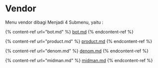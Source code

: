 # Vendor

Menu vendor dibagi Menjadi 4 Submenu, yaitu :&#x20;

{% content-ref url="bot.md" %}
[bot.md](bot.md)
{% endcontent-ref %}

{% content-ref url="product.md" %}
[product.md](product.md)
{% endcontent-ref %}

{% content-ref url="denom.md" %}
[denom.md](denom.md)
{% endcontent-ref %}

{% content-ref url="midman.md" %}
[midman.md](midman.md)
{% endcontent-ref %}
